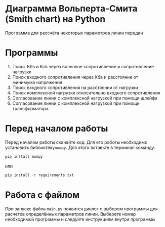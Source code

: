 # Диаграмма Вольперта-Смита (Smith chart) на Python
Программа для рассчёта некоторых параметров линии передач

# Программы

1. Поиск Кбв и Ксв через волновое сопротивление и сопротивление нагрузки
2. Поиск входного сопротивления через Кбв и расстояние от минимума напряжения
3. Поиск входного сопротивления на расстоянии от нагрузки
4. Поиск комплексной нагрузки относительно входного сопротивления
5. Согласование линии с комплексной нагрузкой при помощи шлейфа
6. Согласование линии с комплексной нагрузкой при помощи трансформатора

# Перед началом работы
Перед началом работы скачайте код. Для его работы необходимо установить библиотеку`numpy`. Для этого вставьте в терминал команду:
```python
pip install numpy
```
или 
```python
pip install -r requirements.txt
```

# Работа с файлом
При запуске файла `main.py` появится диалог с выбором программы для расчётов определённых параметров линии. Выберете номер необходимой программы и следуйте инструкциям внутри программы
